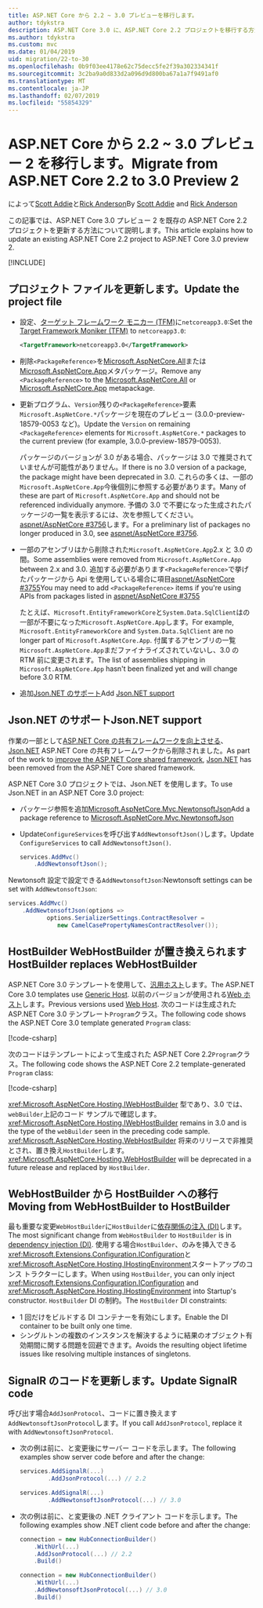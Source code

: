 ```yaml
---
title: ASP.NET Core から 2.2 ~ 3.0 プレビューを移行します。
author: tdykstra
description: ASP.NET Core 3.0 に、ASP.NET Core 2.2 プロジェクトを移行する方法について説明します。
ms.author: tdykstra
ms.custom: mvc
ms.date: 01/04/2019
uid: migration/22-to-30
ms.openlocfilehash: 0b9f03ee4178e62c75decc5fe2f39a302334341f
ms.sourcegitcommit: 3c2ba9a0d833d2a096d9d800ba67a1a7f9491af0
ms.translationtype: MT
ms.contentlocale: ja-JP
ms.lasthandoff: 02/07/2019
ms.locfileid: "55854329"
---
```

# <a name="migrate-from-aspnet-core-22-to-30-preview-2"></a><span data-ttu-id="9d438-103">ASP.NET Core から 2.2 ~ 3.0 プレビュー 2 を移行します。</span><span class="sxs-lookup"><span data-stu-id="9d438-103">Migrate from ASP.NET Core 2.2 to 3.0 Preview 2</span></span>

<span data-ttu-id="9d438-104">によって[Scott Addie](https://github.com/scottaddie)と[Rick Anderson](https://twitter.com/RickAndMSFT)</span><span class="sxs-lookup"><span data-stu-id="9d438-104">By [Scott Addie](https://github.com/scottaddie) and [Rick Anderson](https://twitter.com/RickAndMSFT)</span></span>

<span data-ttu-id="9d438-105">この記事では、ASP.NET Core 3.0 プレビュー 2 を既存の ASP.NET Core 2.2 プロジェクトを更新する方法について説明します。</span><span class="sxs-lookup"><span data-stu-id="9d438-105">This article explains how to update an existing ASP.NET Core 2.2 project to ASP.NET Core 3.0 preview 2.</span></span>

[!INCLUDE[](~/includes/net-core-prereqs-all-3.0.md)]

## <a name="update-the-project-file"></a><span data-ttu-id="9d438-106">プロジェクト ファイルを更新します。</span><span class="sxs-lookup"><span data-stu-id="9d438-106">Update the project file</span></span>

* <span data-ttu-id="9d438-107">設定、[ターゲット フレームワーク モニカー (TFM)](/dotnet/standard/frameworks#referring-to-frameworks)に`netcoreapp3.0`:</span><span class="sxs-lookup"><span data-stu-id="9d438-107">Set the [Target Framework Moniker (TFM)](/dotnet/standard/frameworks#referring-to-frameworks) to `netcoreapp3.0`:</span></span>

  ```xml
  <TargetFramework>netcoreapp3.0</TargetFramework>
  ```

* <span data-ttu-id="9d438-108">削除`<PackageReference>`を[Microsoft.AspNetCore.All](xref:fundamentals/metapackage)または[Microsoft.AspNetCore.App](xref:fundamentals/metapackage-app)メタパッケージ。</span><span class="sxs-lookup"><span data-stu-id="9d438-108">Remove any `<PackageReference>` to the [Microsoft.AspNetCore.All](xref:fundamentals/metapackage) or [Microsoft.AspNetCore.App](xref:fundamentals/metapackage-app) metapackage.</span></span>

* <span data-ttu-id="9d438-109">更新プログラム、`Version`残りの`<PackageReference>`要素`Microsoft.AspNetCore.*`パッケージを現在のプレビュー (3.0.0-preview-18579-0053 など)。</span><span class="sxs-lookup"><span data-stu-id="9d438-109">Update the `Version` on remaining `<PackageReference>` elements for `Microsoft.AspNetCore.*` packages to the current preview (for example, 3.0.0-preview-18579-0053).</span></span>

  <span data-ttu-id="9d438-110">パッケージのバージョンが 3.0 がある場合、パッケージは 3.0 で推奨されていませんが可能性がありません。</span><span class="sxs-lookup"><span data-stu-id="9d438-110">If there is no 3.0 version of a package, the package might have been deprecated in 3.0.</span></span> <span data-ttu-id="9d438-111">これらの多くは、一部の`Microsoft.AspNetCore.App`今後個別に参照する必要があります。</span><span class="sxs-lookup"><span data-stu-id="9d438-111">Many of these are part of `Microsoft.AspNetCore.App` and should not be referenced individually anymore.</span></span> <span data-ttu-id="9d438-112">予備の 3.0 で不要になった生成されたパッケージの一覧を表示するには、次を参照してください。 [aspnet/AspNetCore #3756](https://github.com/aspnet/AspNetCore/issues/3756)します。</span><span class="sxs-lookup"><span data-stu-id="9d438-112">For a preliminary list of packages no longer produced in 3.0, see [aspnet/AspNetCore #3756](https://github.com/aspnet/AspNetCore/issues/3756).</span></span>

* <span data-ttu-id="9d438-113">一部のアセンブリはから削除された`Microsoft.AspNetCore.App`2.x と 3.0 の間。</span><span class="sxs-lookup"><span data-stu-id="9d438-113">Some assemblies were removed from `Microsoft.AspNetCore.App` between 2.x and 3.0.</span></span> <span data-ttu-id="9d438-114">追加する必要があります`<PackageReference>`で挙げたパッケージから Api を使用している場合に項目[aspnet/AspNetCore #3755](https://github.com/aspnet/AspNetCore/issues/3755)</span><span class="sxs-lookup"><span data-stu-id="9d438-114">You may need to add `<PackageReference>` items if you're using APIs from packages listed in [aspnet/AspNetCore #3755](https://github.com/aspnet/AspNetCore/issues/3755)</span></span>

  <span data-ttu-id="9d438-115">たとえば、`Microsoft.EntityFrameworkCore`と`System.Data.SqlClient`はの一部が不要になった`Microsoft.AspNetCore.App`します。</span><span class="sxs-lookup"><span data-stu-id="9d438-115">For example, `Microsoft.EntityFrameworkCore` and `System.Data.SqlClient` are no longer part of `Microsoft.AspNetCore.App`.</span></span> <span data-ttu-id="9d438-116">付属するアセンブリの一覧`Microsoft.AspNetCore.App`まだファイナライズされていないし、3.0 の RTM 前に変更されます。</span><span class="sxs-lookup"><span data-stu-id="9d438-116">The list of assemblies shipping in `Microsoft.AspNetCore.App` hasn't been finalized yet and will change before 3.0 RTM.</span></span>

* <span data-ttu-id="9d438-117">追加[Json.NET のサポート](#json)</span><span class="sxs-lookup"><span data-stu-id="9d438-117">Add [Json.NET support](#json)</span></span>

<a name="json"></a>

## <a name="jsonnet-support"></a><span data-ttu-id="9d438-118">Json.NET のサポート</span><span class="sxs-lookup"><span data-stu-id="9d438-118">Json.NET support</span></span>

<span data-ttu-id="9d438-119">作業の一部として[ASP.NET Core の共有フレームワークを向上させる](https://blogs.msdn.microsoft.com/webdev/2018/10/29/a-first-look-at-changes-coming-in-asp-net-core-3-0/)、 [Json.NET](https://www.newtonsoft.com/json/help/html/Introduction.htm) ASP.NET Core の共有フレームワークから削除されました。</span><span class="sxs-lookup"><span data-stu-id="9d438-119">As part of the work to [improve the ASP.NET Core shared framework](https://blogs.msdn.microsoft.com/webdev/2018/10/29/a-first-look-at-changes-coming-in-asp-net-core-3-0/), [Json.NET](https://www.newtonsoft.com/json/help/html/Introduction.htm) has been removed from the ASP.NET Core shared framework.</span></span>

<span data-ttu-id="9d438-120">ASP.NET Core 3.0 プロジェクトでは、Json.NET を使用します。</span><span class="sxs-lookup"><span data-stu-id="9d438-120">To use Json.NET in an ASP.NET Core 3.0 project:</span></span>

- <span data-ttu-id="9d438-121">パッケージ参照を追加[Microsoft.AspNetCore.Mvc.NewtonsoftJson](https://nuget.org/packages/Microsoft.AspNetCore.Mvc.NewtonsoftJson)</span><span class="sxs-lookup"><span data-stu-id="9d438-121">Add a package reference to [Microsoft.AspNetCore.Mvc.NewtonsoftJson](https://nuget.org/packages/Microsoft.AspNetCore.Mvc.NewtonsoftJson)</span></span>
- <span data-ttu-id="9d438-122">Update`ConfigureServices`を呼び出す`AddNewtonsoftJson()`します。</span><span class="sxs-lookup"><span data-stu-id="9d438-122">Update `ConfigureServices` to call `AddNewtonsoftJson()`.</span></span>

    ```csharp
    services.AddMvc()
        .AddNewtonsoftJson();
    ```

<span data-ttu-id="9d438-123">Newtonsoft 設定で設定できる`AddNewtonsoftJson`:</span><span class="sxs-lookup"><span data-stu-id="9d438-123">Newtonsoft settings can be set with `AddNewtonsoftJson`:</span></span>

  ```csharp
  services.AddMvc()
      .AddNewtonsoftJson(options => 
             options.SerializerSettings.ContractResolver = 
                new CamelCasePropertyNamesContractResolver());
  ```

## <a name="hostbuilder-replaces-webhostbuilder"></a><span data-ttu-id="9d438-124">HostBuilder WebHostBuilder が置き換えられます</span><span class="sxs-lookup"><span data-stu-id="9d438-124">HostBuilder replaces WebHostBuilder</span></span>

<span data-ttu-id="9d438-125">ASP.NET Core 3.0 テンプレートを使用して、[汎用ホスト](xref:fundamentals/host/generic-host)します。</span><span class="sxs-lookup"><span data-stu-id="9d438-125">The ASP.NET Core 3.0 templates use [Generic Host](xref:fundamentals/host/generic-host).</span></span> <span data-ttu-id="9d438-126">以前のバージョンが使用される[Web ホスト](xref:fundamentals/host/web-host)します。</span><span class="sxs-lookup"><span data-stu-id="9d438-126">Previous versions used [Web Host](xref:fundamentals/host/web-host).</span></span> <span data-ttu-id="9d438-127">次のコードは生成された ASP.NET Core 3.0 テンプレート`Program`クラス。</span><span class="sxs-lookup"><span data-stu-id="9d438-127">The following code shows the ASP.NET Core 3.0 template generated `Program` class:</span></span>

[!code-csharp[](22-to-30/samples/Program.cs?name=snippet)]

<span data-ttu-id="9d438-128">次のコードはテンプレートによって生成された ASP.NET Core 2.2`Program`クラス。</span><span class="sxs-lookup"><span data-stu-id="9d438-128">The following code shows the ASP.NET Core 2.2 template-generated `Program` class:</span></span>

[!code-csharp[](22-to-30/samples/Program2.2.cs?name=snippet)]

<span data-ttu-id="9d438-129"><xref:Microsoft.AspNetCore.Hosting.IWebHostBuilder> 型であり、3.0 では、`webBuilder`上記のコード サンプルで確認します。</span><span class="sxs-lookup"><span data-stu-id="9d438-129"><xref:Microsoft.AspNetCore.Hosting.IWebHostBuilder> remains in 3.0 and is the type of the `webBuilder` seen in the preceding code sample.</span></span> <span data-ttu-id="9d438-130"><xref:Microsoft.AspNetCore.Hosting.WebHostBuilder> 将来のリリースで非推奨とされ、置き換え`HostBuilder`します。</span><span class="sxs-lookup"><span data-stu-id="9d438-130"><xref:Microsoft.AspNetCore.Hosting.WebHostBuilder> will be deprecated in a future release and replaced by `HostBuilder`.</span></span>

## <a name="moving-from-webhostbuilder-to-hostbuilder"></a><span data-ttu-id="9d438-131">WebHostBuilder から HostBuilder への移行</span><span class="sxs-lookup"><span data-stu-id="9d438-131">Moving from WebHostBuilder to HostBuilder</span></span>

<span data-ttu-id="9d438-132">最も重要な変更`WebHostBuilder`に`HostBuilder`に[依存関係の注入 (DI)](xref:fundamentals/dependency-injection)します。</span><span class="sxs-lookup"><span data-stu-id="9d438-132">The most significant change from `WebHostBuilder` to `HostBuilder` is in [dependency injection (DI)](xref:fundamentals/dependency-injection).</span></span> <span data-ttu-id="9d438-133">使用する場合`HostBuilder`、のみを挿入できる<xref:Microsoft.Extensions.Configuration.IConfiguration>と<xref:Microsoft.AspNetCore.Hosting.IHostingEnvironment>スタートアップのコンス トラクターにします。</span><span class="sxs-lookup"><span data-stu-id="9d438-133">When using `HostBuilder`, you can only inject <xref:Microsoft.Extensions.Configuration.IConfiguration> and <xref:Microsoft.AspNetCore.Hosting.IHostingEnvironment> into Startup's constructor.</span></span> <span data-ttu-id="9d438-134">`HostBuilder` DI の制約。</span><span class="sxs-lookup"><span data-stu-id="9d438-134">The `HostBuilder` DI constraints:</span></span>

* <span data-ttu-id="9d438-135">1 回だけをビルドする DI コンテナーを有効にします。</span><span class="sxs-lookup"><span data-stu-id="9d438-135">Enable the DI container to be built only one time.</span></span>
* <span data-ttu-id="9d438-136">シングルトンの複数のインスタンスを解決するように結果のオブジェクト有効期間に関する問題を回避できます。</span><span class="sxs-lookup"><span data-stu-id="9d438-136">Avoids the resulting object lifetime issues like resolving multiple instances of singletons.</span></span>

## <a name="update-signalr-code"></a><span data-ttu-id="9d438-137">SignalR のコードを更新します。</span><span class="sxs-lookup"><span data-stu-id="9d438-137">Update SignalR code</span></span>

<span data-ttu-id="9d438-138">呼び出す場合`AddJsonProtocol`、コードに置き換えます`AddNewtonsoftJsonProtocol`します。</span><span class="sxs-lookup"><span data-stu-id="9d438-138">If you call `AddJsonProtocol`, replace it with `AddNewtonsoftJsonProtocol`.</span></span>

* <span data-ttu-id="9d438-139">次の例は前に、と変更後にサーバー コードを示します。</span><span class="sxs-lookup"><span data-stu-id="9d438-139">The following examples show server code before and after the change:</span></span>

  ```csharp
  services.AddSignalR(...)
          .AddJsonProtocol(...) // 2.2
  ```

  ```csharp
  services.AddSignalR(...)
          .AddNewtonsoftJsonProtocol(...) // 3.0
  ```

* <span data-ttu-id="9d438-140">次の例は前に、と変更後の .NET クライアント コードを示します。</span><span class="sxs-lookup"><span data-stu-id="9d438-140">The following examples show .NET client code before and after the change:</span></span>

  ```csharp
  connection = new HubConnectionBuilder()
      .WithUrl(...)
      .AddJsonProtocol(...) // 2.2
      .Build()
  ```

  ```csharp
  connection = new HubConnectionBuilder()
      .WithUrl(...)
      .AddNewtonsoftJsonProtocol(...) // 3.0
      .Build()
  ```
